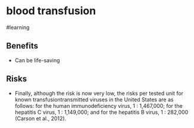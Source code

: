 # blood transfusion
#learning
## Benefits
* Can be life-saving

## Risks
* Finally, although the risk is now very low, the risks per tested unit for known transfusiontransmitted viruses in the United States are as follows: for the human immunodeficiency virus, 1 : 1,467,000; for the hepatitis C virus, 1 : 1,149,000; and for the hepatitis B virus, 1 : 282,000 (Carson et al., 2012).